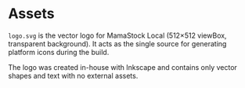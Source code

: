 # Assets

`logo.svg` is the vector logo for MamaStock Local (512×512 viewBox, transparent background).
It acts as the single source for generating platform icons during the build.

The logo was created in-house with Inkscape and contains only vector shapes and text with no external assets.

